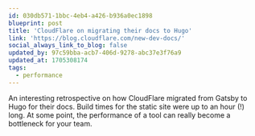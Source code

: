 ```yaml
---
id: 030db571-1bbc-4eb4-a426-b936a0ec1898
blueprint: post
title: 'CloudFlare on migrating their docs to Hugo'
link: 'https://blog.cloudflare.com/new-dev-docs/'
social_always_link_to_blog: false
updated_by: 97c59bba-acb7-406d-9278-abc37e3f76a9
updated_at: 1705308174
tags:
  - performance
---
```

An interesting retrospective on how CloudFlare migrated from Gatsby to Hugo for their docs. Build times for the static site were up to an hour (!) long. At some point, the performance of a tool can really become a bottleneck for your team.